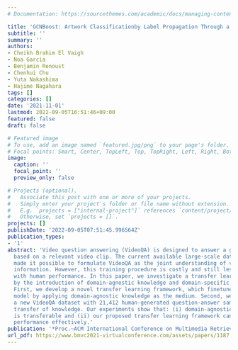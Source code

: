 ```yaml
---
# Documentation: https://sourcethemes.com/academic/docs/managing-content/

title: 'GCNBoost: Artwork Classificationby Label Propagation Through a Knowledge Graph'
subtitle: ''
summary: ''
authors:
- Cheikh Brahim El Vaigh
- Noa Garcia
- Benjamin Renoust
- Chenhui Chu
- Yuta Nakashima
- Hajime Nagahara
tags: []
categories: []
date: '2021-11-01'
lastmod: 2022-09-05T16:51:46+09:00
featured: false
draft: false

# Featured image
# To use, add an image named `featured.jpg/png` to your page's folder.
# Focal points: Smart, Center, TopLeft, Top, TopRight, Left, Right, BottomLeft, Bottom, BottomRight.
image:
  caption: ''
  focal_point: ''
  preview_only: false

# Projects (optional).
#   Associate this post with one or more of your projects.
#   Simply enter your project's folder or file name without extension.
#   E.g. `projects = ["internal-project"]` references `content/project/deep-learning/index.md`.
#   Otherwise, set `projects = []`.
projects: []
publishDate: '2022-09-05T07:51:45.996564Z'
publication_types:
- '1'
abstract: 'Video question answering (VideoQA) is designed to answer a given question
  based on a relevant video clip. The current available large-scale datasets have
  made it possible to formulate VideoQA as the joint understanding of visual and language
  information. However, this training procedure is costly and still less competent
  with human performance. In this paper, we investigate a transfer learning method
  by the introduction of domain-agnostic knowledge and domain-specific knowledge.
  First, we develop a novel transfer learning framework, which finetunes the pre-trained
  model by applying domain-agnostic knowledge as the medium. Second, we construct
  a new VideoQA dataset with 21,412 human-generated question-answer samples for comparable
  transfer of knowledge. Our experiments show that: (i) domain-agnostic knowledge
  is transferable and (ii) our proposed transfer learning framework can boost VideoQA
  performance effectively.'
publication: '*Proc.~ACM International Conference on Multimedia Retrieval (ICMR)*'
url_pdf: https://www.bmvc2021-virtualconference.com/assets/papers/1187.pdf
---
```

